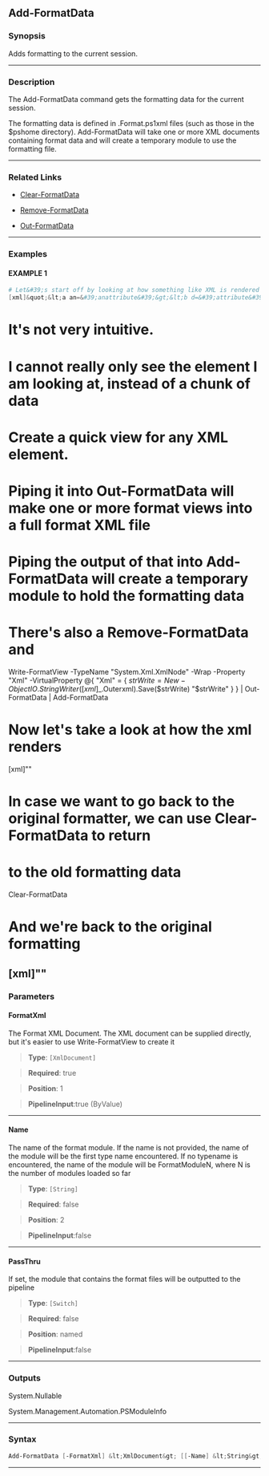 
Add-FormatData
--------------
### Synopsis
Adds formatting to the current session.

---
### Description

The Add-FormatData command gets the formatting data for the current session.

The formatting data is defined in .Format.ps1xml files (such as those in the $pshome directory).
Add-FormatData will take one or more XML documents containing format data and will create a
temporary module to use the formatting file.

---
### Related Links
* [Clear-FormatData](Clear-FormatData.md)



* [Remove-FormatData](Remove-FormatData.md)



* [Out-FormatData](Out-FormatData.md)



---
### Examples
#### EXAMPLE 1
```PowerShell
# Let&#39;s start off by looking at how something like XML is rendered in PowerShell
[xml]&quot;&lt;a an=&#39;anattribute&#39;&gt;&lt;b d=&#39;attribute&#39;&gt;&lt;c/&gt;&lt;/b&gt;&lt;/a&gt;&quot;
```
# It's not very intuitive.
# I cannot really only see the element I am looking at, instead of a chunk of data

# Create a quick view for any XML element.
# Piping it into Out-FormatData will make one or more format views into a full format XML file
# Piping the output of that into Add-FormatData will create a temporary module to hold the formatting data
# There's also a Remove-FormatData and
Write-FormatView -TypeName "System.Xml.XmlNode" -Wrap -Property "Xml" -VirtualProperty @{
    "Xml" = {
        $strWrite = New-Object IO.StringWriter
        ([xml]$_.Outerxml).Save($strWrite)
        "$strWrite"
    }
} |
    Out-FormatData |
    Add-FormatData

# Now let's take a look at how the xml renders
[xml]"<a an='anattribute'><b d='attribute'><c /></b></a>"

# In case we want to go back to the original formatter, we can use Clear-FormatData to return
# to the old formatting data
Clear-FormatData

# And we're back to the original formatting
[xml]"<a an='anattribute'><b d='attribute'><c/></b></a>"
---
### Parameters
#### **FormatXml**

The Format XML Document.  The XML document can be supplied directly,
but it's easier to use Write-FormatView to create it



> **Type**: ```[XmlDocument]```

> **Required**: true

> **Position**: 1

> **PipelineInput**:true (ByValue)



---
#### **Name**

The name of the format module.  If the name is not provided, the name of the module will be the first
type name encountered.  If no typename is encountered, the name of the module will be FormatModuleN, where
N is the number of modules loaded so far



> **Type**: ```[String]```

> **Required**: false

> **Position**: 2

> **PipelineInput**:false



---
#### **PassThru**

If set, the module that contains the format files will be outputted to the pipeline



> **Type**: ```[Switch]```

> **Required**: false

> **Position**: named

> **PipelineInput**:false



---
### Outputs
System.Nullable


System.Management.Automation.PSModuleInfo


---
### Syntax
```PowerShell
Add-FormatData [-FormatXml] &lt;XmlDocument&gt; [[-Name] &lt;String&gt;] [-PassThru] [&lt;CommonParameters&gt;]
```
---



